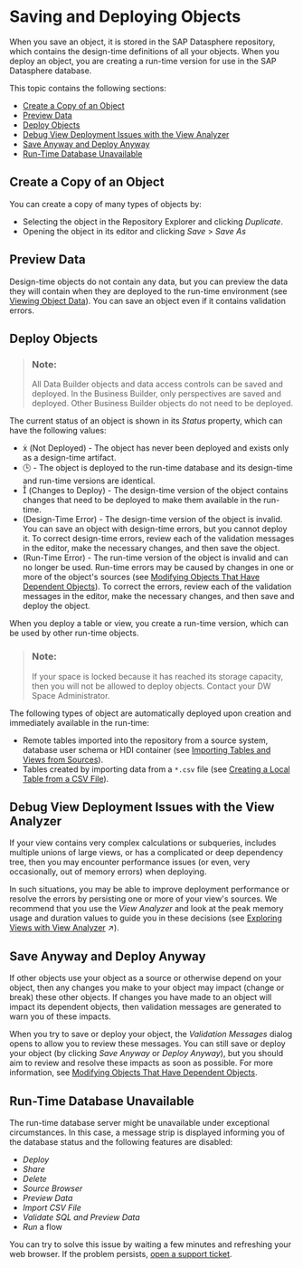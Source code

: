 <!-- loio7c0b560e2cb94eea86219d78d87f9623 -->

<link rel="stylesheet" type="text/css" href="css/sap-icons.css"/>

# Saving and Deploying Objects

When you save an object, it is stored in the SAP Datasphere repository, which contains the design-time definitions of all your objects. When you deploy an object, you are creating a run-time version for use in the SAP Datasphere database.

This topic contains the following sections:

-   [Create a Copy of an Object](saving-and-deploying-objects-7c0b560.md#loio7c0b560e2cb94eea86219d78d87f9623__section_create_a_copy)
-   [Preview Data](saving-and-deploying-objects-7c0b560.md#loio7c0b560e2cb94eea86219d78d87f9623__section_preview_data)
-   [Deploy Objects](saving-and-deploying-objects-7c0b560.md#loio7c0b560e2cb94eea86219d78d87f9623__section_deploy_objects)
-   [Debug View Deployment Issues with the View Analyzer](saving-and-deploying-objects-7c0b560.md#loio7c0b560e2cb94eea86219d78d87f9623__section_debug_deploy_views)
-   [Save Anyway and Deploy Anyway](saving-and-deploying-objects-7c0b560.md#loio7c0b560e2cb94eea86219d78d87f9623__section_save_anyway)
-   [Run-Time Database Unavailable](saving-and-deploying-objects-7c0b560.md#loio7c0b560e2cb94eea86219d78d87f9623__section_database_unavailable)



<a name="loio7c0b560e2cb94eea86219d78d87f9623__section_create_a_copy"/>

## Create a Copy of an Object

You can create a copy of many types of objects by:

-   Selecting the object in the Repository Explorer and clicking *Duplicate*.
-   Opening the object in its editor and clicking *Save* \> *Save As*



<a name="loio7c0b560e2cb94eea86219d78d87f9623__section_preview_data"/>

## Preview Data

Design-time objects do not contain any data, but you can preview the data they will contain when they are deployed to the run-time environment \(see [Viewing Object Data](viewing-object-data-b338e4a.md)\). You can save an object even if it contains validation errors.



<a name="loio7c0b560e2cb94eea86219d78d87f9623__section_deploy_objects"/>

## Deploy Objects

> ### Note:  
> All Data Builder objects and data access controls can be saved and deployed. In the Business Builder, only perspectives are saved and deployed. Other Business Builder objects do not need to be deployed.

The current status of an object is shown in its *Status* property, which can have the following values:

-   <span class="SAP-icons-V5"></span> \(Not Deployed\) - The object has never been deployed and exists only as a design-time artifact.
-   :clock3: - The object is deployed to the run-time database and its design-time and run-time versions are identical.
-   <span class="SAP-icons-V5"></span> \(Changes to Deploy\) - The design-time version of the object contains changes that need to be deployed to make them available in the run-time.
-   \(Design-Time Error\) - The design-time version of the object is invalid. You can save an object with design-time errors, but you cannot deploy it. To correct design-time errors, review each of the validation messages in the editor, make the necessary changes, and then save the object.
-   \(Run-Time Error\) - The run-time version of the object is invalid and can no longer be used. Run-time errors may be caused by changes in one or more of the object's sources \(see [Modifying Objects That Have Dependent Objects](modifying-objects-that-have-dependent-objects-f315863.md)\). To correct the errors, review each of the validation messages in the editor, make the necessary changes, and then save and deploy the object.

When you deploy a table or view, you create a run-time version, which can be used by other run-time objects.

> ### Note:  
> If your space is locked because it has reached its storage capacity, then you will not be allowed to deploy objects. Contact your DW Space Administrator.

The following types of object are automatically deployed upon creation and immediately available in the run-time:

-   Remote tables imported into the repository from a source system, database user schema or HDI container \(see [Importing Tables and Views from Sources](Acquiring-and-Preparing-Data-in-the-Data-Builder/importing-tables-and-views-from-sources-7c4acd3.md)\).
-   Tables created by importing data from a `*.csv` file \(see [Creating a Local Table from a CSV File](Acquiring-and-Preparing-Data-in-the-Data-Builder/creating-a-local-table-from-a-csv-file-8bba251.md)\).



<a name="loio7c0b560e2cb94eea86219d78d87f9623__section_debug_deploy_views"/>

## Debug View Deployment Issues with the View Analyzer

If your view contains very complex calculations or subqueries, includes multiple unions of large views, or has a complicated or deep dependency tree, then you may encounter performance issues \(or even, very occasionally, out of memory errors\) when deploying.

In such situations, you may be able to improve deployment performance or resolve the errors by persisting one or more of your view's sources. We recommend that you use the *View Analyzer* and look at the peak memory usage and duration values to guide you in these decisions \(see [Exploring Views with View Analyzer](https://help.sap.com/viewer/9f36ca35bc6145e4acdef6b4d852d560/DEV_CURRENT/en-US/8921e5acf2ad4c8a98073edae4c214c7.html "Use the View Analyzer to explore graphical or SQL views and the entities they consume.") :arrow_upper_right:\).



<a name="loio7c0b560e2cb94eea86219d78d87f9623__section_save_anyway"/>

## Save Anyway and Deploy Anyway

If other objects use your object as a source or otherwise depend on your object, then any changes you make to your object may impact \(change or break\) these other objects. If changes you have made to an object will impact its dependent objects, then validation messages are generated to warn you of these impacts.

When you try to save or deploy your object, the *Validation Messages* dialog opens to allow you to review these messages. You can still save or deploy your object \(by clicking *Save Anyway* or *Deploy Anyway*\), but you should aim to review and resolve these impacts as soon as possible. For more information, see [Modifying Objects That Have Dependent Objects](modifying-objects-that-have-dependent-objects-f315863.md).



<a name="loio7c0b560e2cb94eea86219d78d87f9623__section_database_unavailable"/>

## Run-Time Database Unavailable

The run-time database server might be unavailable under exceptional circumstances. In this case, a message strip is displayed informing you of the database status and the following features are disabled:

-   *Deploy*
-   *Share*
-   *Delete*
-   *Source Browser*
-   *Preview Data*
-   *Import CSV File*
-   *Validate SQL and Preview Data*
-   *Run* a flow

You can try to solve this issue by waiting a few minutes and refreshing your web browser. If the problem persists, [open a support ticket](https://launchpad.support.sap.com/#incident/solution).


